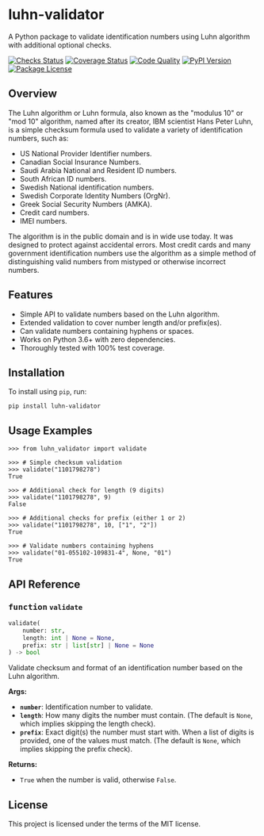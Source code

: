 # luhn-validator

A Python package to validate identification numbers using Luhn algorithm with
additional optional checks.

[![Checks Status](https://img.shields.io/github/workflow/status/mhalshehri/luhn-validator/Release)][build]
[![Coverage Status](https://img.shields.io/badge/coverage-100%25-success)][coverage]
[![Code Quality](https://img.shields.io/codefactor/grade/github/mhalshehri/luhn-validator/main?&label=codefactor)][quality]
[![PyPI Version](https://img.shields.io/pypi/v/luhn-validator)][pypi-version]
[![Package License](https://img.shields.io/github/license/mhalshehri/luhn-validator)][license]

[build]: https://github.com/mhalshehri/luhn-validator/actions/workflows/release.yml
[coverage]: https://github.com/mhalshehri/luhn-validator/actions/workflows/release.yml
[quality]: https://www.codefactor.io/repository/github/mhalshehri/luhn-validator/overview/main
[pypi-version]: https://pypi.python.org/pypi/luhn-validator
[license]: https://github.com/mhalshehri/luhn-validator/blob/main/LICENSE

## Overview

The Luhn algorithm or Luhn formula, also known as the "modulus 10" or "mod 10"
algorithm, named after its creator, IBM scientist Hans Peter Luhn, is a simple
checksum formula used to validate a variety of identification numbers, such as:

- US National Provider Identifier numbers.
- Canadian Social Insurance Numbers.
- Saudi Arabia National and Resident ID numbers.
- South African ID numbers.
- Swedish National identification numbers.
- Swedish Corporate Identity Numbers (OrgNr).
- Greek Social Security Numbers (ΑΜΚΑ).
- Credit card numbers.
- IMEI numbers.

The algorithm is in the public domain and is in wide use today. It was designed
to protect against accidental errors. Most credit cards and many government
identification numbers use the algorithm as a simple method of distinguishing
valid numbers from mistyped or otherwise incorrect numbers.

## Features

- Simple API to validate numbers based on the Luhn algorithm.
- Extended validation to cover number length and/or prefix(es).
- Can validate numbers containing hyphens or spaces.
- Works on Python 3.6+ with zero dependencies.
- Thoroughly tested with 100% test coverage.

## Installation

To install using `pip`, run:
```shell
pip install luhn-validator
```

## Usage Examples

```pycon
>>> from luhn_validator import validate

>>> # Simple checksum validation
>>> validate("1101798278")
True

>>> # Additional check for length (9 digits)
>>> validate("1101798278", 9)
False

>>> # Additional checks for prefix (either 1 or 2)
>>> validate("1101798278", 10, ["1", "2"])
True

>>> # Validate numbers containing hyphens
>>> validate("01-055102-109831-4", None, "01")
True
```

## API Reference

### <kbd>function</kbd> `validate`

```python
validate(
    number: str,
    length: int | None = None,
    prefix: str | list[str] | None = None
) -> bool
```

Validate checksum and format of an identification number based on the Luhn
algorithm.

**Args:**

- **`number`**: Identification number to validate.
- **`length`**: How many digits the number must contain. (The default is `None`,
  which implies skipping the length check).
- **`prefix`**: Exact digit(s) the number must start with. When a list of digits
  is provided, one of the values must match. (The default is `None`, which
  implies skipping the prefix check).

**Returns:**

- `True` when the number is valid, otherwise `False`.

## License

This project is licensed under the terms of the MIT license.
